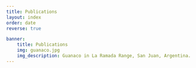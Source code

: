 ```yaml
---
title: Publications
layout: index
order: date
reverse: true

banner:
    title: Publications
    img: guanaco.jpg
    img_description: Guanaco in La Ramada Range, San Juan, Argentina.
---
```


